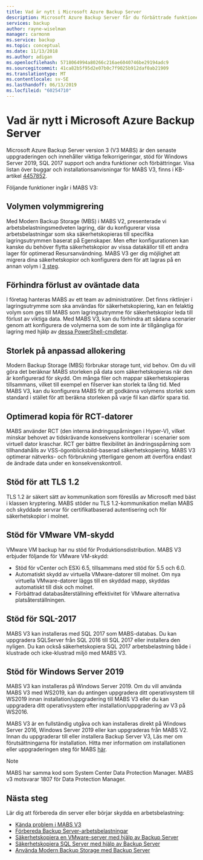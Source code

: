```yaml
---
title: Vad är nytt i Microsoft Azure Backup Server
description: Microsoft Azure Backup Server får du förbättrade funktioner som säkerhetskopiering för att skydda virtuella datorer, filer och mappar, arbetsbelastningar och mycket mer. Lär dig mer om att installera eller uppgradera till Azure Backup Server V3.
services: backup
author: rayne-wiselman
manager: carmonm
ms.service: backup
ms.topic: conceptual
ms.date: 11/13/2018
ms.author: adigan
ms.openlocfilehash: 5718064994a80266c216ae6040746be29194adc9
ms.sourcegitcommit: 41ca82b5f95d2e07b0c7f9025b912daf0ab21909
ms.translationtype: MT
ms.contentlocale: sv-SE
ms.lasthandoff: 06/13/2019
ms.locfileid: "60254710"
---
```

# <a name="whats-new-in-microsoft-azure-backup-server"></a>Vad är nytt i Microsoft Azure Backup Server

Microsoft Azure Backup Server version 3 (V3 MABS) är den senaste uppgraderingen och innehåller viktiga felkorrigeringar, stöd för Windows Server 2019, SQL 2017 support och andra funktioner och förbättringar. Visa listan över buggar och installationsanvisningar för MABS V3, finns i KB-artikel [4457852](https://support.microsoft.com/en-us/help/4457852/microsoft-azure-backup-server-v3).

Följande funktioner ingår i MABS V3:

## <a name="volume-to-volume-migration"></a>Volymen volymmigrering
Med Modern Backup Storage (MBS) i MABS V2, presenterade vi arbetsbelastningsmedveten lagring, där du konfigurerar vissa arbetsbelastningar som ska säkerhetskopieras till specifika lagringsutrymmen baserat på Egenskaper. Men efter konfigurationen kan kanske du behöver flytta säkerhetskopior av vissa datakällor till ett andra lager för optimerad Resursanvändning. MABS V3 ger dig möjlighet att migrera dina säkerhetskopior och konfigurera dem för att lagras på en annan volym i [3 steg](https://blogs.technet.microsoft.com/dpm/2017/10/24/storage-migration-with-dpm-2016-mbs/).

## <a name="prevent-unexpected-data-loss"></a>Förhindra förlust av oväntade data
I företag hanteras MABS av ett team av administratörer. Det finns riktlinjer i lagringsutrymme som ska användas för säkerhetskopiering, kan en felaktig volym som ges till MABS som lagringsutrymme för säkerhetskopior leda till förlust av viktiga data. Med MABS V3, kan du förhindra att sådana scenarier genom att konfigurera de volymerna som de som inte är tillgängliga för lagring med hjälp av [dessa PowerShell-cmdletar](https://docs.microsoft.com/system-center/dpm/add-storage#volume-exclusion).

## <a name="custom-size-allocation"></a>Storlek på anpassad allokering
Modern Backup Storage (MBS) förbrukar storage tunt, vid behov. Om du vill göra det beräknar MABS storleken på data som säkerhetskopieras när den är konfigurerad för skydd. Om många filer och mappar säkerhetskopieras tillsammans, vilket till exempel en filserver kan storlek ta lång tid. Med MABS V3, kan du konfigurera MABS för att godkänna volymens storlek som standard i stället för att beräkna storleken på varje fil kan därför spara tid.

## <a name="optimized-cc-for-rct-vms"></a>Optimerad kopia för RCT-datorer
MABS använder RCT (den interna ändringsspårningen i Hyper-V), vilket minskar behovet av tidskrävande konsekvens kontrollerar i scenarier som virtuell dator kraschar. RCT ger bättre flexibilitet än ändringsspårning som tillhandahålls av VSS-ögonblicksbild-baserad säkerhetskopiering. MABS V3 optimerar nätverks- och förbrukning ytterligare genom att överföra endast de ändrade data under en konsekvenskontroll.

## <a name="support-to-tls-12"></a>Stöd för att TLS 1.2
TLS 1.2 är säkert sätt av kommunikation som föreslås av Microsoft med bäst i klassen kryptering. MABS stöder nu TLS 1.2-kommunikation mellan MABS och skyddade servrar för certifikatbaserad autentisering och för säkerhetskopior i molnet.

## <a name="vmware-vm-protection-support"></a>Stöd för VMware VM-skydd
VMware VM backup har nu stöd för Produktionsdistribution. MABS V3 erbjuder följande för VMware VM-skydd:

-   Stöd för vCenter och ESXi 6.5, tillsammans med stöd för 5.5 och 6.0.
- Automatiskt skydd av virtuella VMware-datorer till molnet. Om nya virtuella VMware-datorer läggs till en skyddad mapp, skyddas automatiskt till disk och molnet.
- Förbättrad databasåterställning effektivitet för VMware alternativa platsåterställningen.

## <a name="sql-2017-support"></a>Stöd för SQL-2017
MABS V3 kan installeras med SQL 2017 som MABS-databas. Du kan uppgradera SQLServer från SQL 2016 till SQL 2017 eller installera den nyligen. Du kan också säkerhetskopiera SQL 2017 arbetsbelastning både i klustrade och icke-klustrad miljö med MABS V3.

## <a name="windows-server-2019-support"></a>Stöd för Windows Server 2019
MABS V3 kan installeras på Windows Server 2019. Om du vill använda MABS V3 med WS2019, kan du antingen uppgradera ditt operativsystem till WS2019 innan installation/uppgradering till MABS V3 eller du kan uppgradera ditt operativsystem efter installation/uppgradering av V3 på WS2016.

MABS V3 är en fullständig utgåva och kan installeras direkt på Windows Server 2016, Windows Server 2019 eller kan uppgraderas från MABS V2. Innan du uppgraderar till eller installera Backup Server V3, Läs mer om förutsättningarna för installation.
Hitta mer information om installationen eller uppgraderingen steg för MABS [här](https://docs.microsoft.com/azure/backup/backup-azure-microsoft-azure-backup#software-package).


> [!NOTE]
> 
> MABS har samma kod som System Center Data Protection Manager. MABS v3 motsvarar 1807 för Data Protection Manager.

## <a name="next-steps"></a>Nästa steg

Lär dig att förbereda din server eller börjar skydda en arbetsbelastning:
- [Kända problem i MABS V3](backup-mabs-release-notes-v3.md)
- [Förbereda Backup Server-arbetsbelastningar](backup-azure-microsoft-azure-backup.md)
- [Säkerhetskopiera en VMware-server med hjälp av Backup Server](backup-azure-backup-server-vmware.md)
- [Säkerhetskopiera SQL Server med hjälp av Backup Server](backup-azure-sql-mabs.md)
- [Använda Modern Backup Storage med Backup Server](backup-mabs-add-storage.md)
